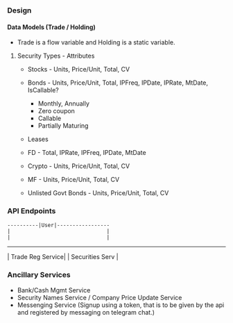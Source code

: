 ### Design

#### Data Models  (Trade / Holding) 
* Trade is a flow variable and Holding is a static variable. 

1. Security Types - Attributes 
    * Stocks - Units, Price/Unit, Total, CV
    * Bonds - Units, Price/Unit, Total, IPFreq, IPDate, IPRate, MtDate, IsCallable?
        * Monthly, Annually
        * Zero coupon
        * Callable
        * Partially Maturing

    * Leases 
    * FD - Total, IPRate, IPFreq, IPDate, MtDate
    * Crypto - Units, Price/Unit, Total, CV
    * MF - Units, Price/Unit, Total, CV
    * Unlisted Govt Bonds - Units, Price/Unit, Total, CV


### API Endpoints

    ----------|User|-----------------
    |                               |
    |                               |
____________________        ___________________
| Trade Reg Service|        | Securities Serv   |






### Ancillary Services
* Bank/Cash Mgmt Service
* Security Names Service / Company Price Update Service
* Messenging Service (Signup using a token, that is to be given by the api and registered by messaging on telegram chat.)


